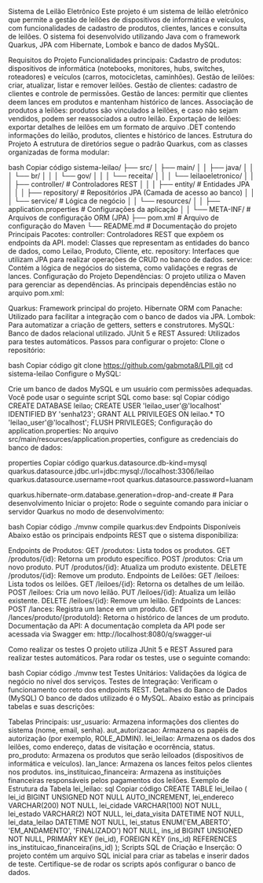 Sistema de Leilão Eletrônico
Este projeto é um sistema de leilão eletrônico que permite a gestão de leilões de dispositivos de informática e veículos, com funcionalidades de cadastro de produtos, clientes, lances e consulta de leilões. O sistema foi desenvolvido utilizando Java com o framework Quarkus, JPA com Hibernate, Lombok e banco de dados MySQL.

Requisitos do Projeto
Funcionalidades principais:
Cadastro de produtos: dispositivos de informática (notebooks, monitores, hubs, switches, roteadores) e veículos (carros, motocicletas, caminhões).
Gestão de leilões: criar, atualizar, listar e remover leilões.
Gestão de clientes: cadastro de clientes e controle de permissões.
Gestão de lances: permitir que clientes deem lances em produtos e mantenham histórico de lances.
Associação de produtos a leilões: produtos são vinculados a leilões, e caso não sejam vendidos, podem ser reassociados a outro leilão.
Exportação de leilões: exportar detalhes de leilões em um formato de arquivo .DET contendo informações do leilão, produtos, clientes e histórico de lances.
Estrutura do Projeto
A estrutura de diretórios segue o padrão Quarkus, com as classes organizadas de forma modular:

bash
Copiar código
sistema-leilao/
├── src/
│   ├── main/
│   │   ├── java/
│   │   │   └── br/
│   │   │       └── gov/
│   │   │           └── receita/
│   │   │               └── leilaoeletronico/
│   │   │                   ├── controller/     # Controladores REST
│   │   │                   ├── entity/         # Entidades JPA
│   │   │                   ├── repository/     # Repositórios JPA (Camada de acesso ao banco)
│   │   │                   └── service/        # Lógica de negócio
│   │   └── resources/
│   │       ├── application.properties          # Configurações da aplicação
│   │       └── META-INF/                       # Arquivos de configuração ORM (JPA)
├── pom.xml                                     # Arquivo de configuração do Maven
└── README.md                                   # Documentação do projeto
Principais Pacotes:
controller: Controladores REST que expõem os endpoints da API.
model: Classes que representam as entidades do banco de dados, como Leilao, Produto, Cliente, etc.
repository: Interfaces que utilizam JPA para realizar operações de CRUD no banco de dados.
service: Contém a lógica de negócios do sistema, como validações e regras de lances.
Configuração do Projeto
Dependências:
O projeto utiliza o Maven para gerenciar as dependências. As principais dependências estão no arquivo pom.xml:

Quarkus: Framework principal do projeto.
Hibernate ORM com Panache: Utilizado para facilitar a integração com o banco de dados via JPA.
Lombok: Para automatizar a criação de getters, setters e construtores.
MySQL: Banco de dados relacional utilizado.
JUnit 5 e REST Assured: Utilizados para testes automáticos.
Passos para configurar o projeto:
Clone o repositório:

bash
Copiar código
git clone https://github.com/gabmota8/LPII.git
cd sistema-leilao
Configure o MySQL:

Crie um banco de dados MySQL e um usuário com permissões adequadas. Você pode usar o seguinte script SQL como base:
sql
Copiar código
CREATE DATABASE leilao;
CREATE USER 'leilao_user'@'localhost' IDENTIFIED BY 'senha123';
GRANT ALL PRIVILEGES ON leilao.* TO 'leilao_user'@'localhost';
FLUSH PRIVILEGES;
Configuração do application.properties: No arquivo src/main/resources/application.properties, configure as credenciais do banco de dados:

properties
Copiar código
quarkus.datasource.db-kind=mysql
quarkus.datasource.jdbc.url=jdbc:mysql://localhost:3306/leilao
quarkus.datasource.username=root
quarkus.datasource.password=luanam

quarkus.hibernate-orm.database.generation=drop-and-create  # Para desenvolvimento
Iniciar o projeto: Rode o seguinte comando para iniciar o servidor Quarkus no modo de desenvolvimento:

bash
Copiar código
./mvnw compile quarkus:dev
Endpoints Disponíveis
Abaixo estão os principais endpoints REST que o sistema disponibiliza:

Endpoints de Produtos:
GET /produtos: Lista todos os produtos.
GET /produtos/{id}: Retorna um produto específico.
POST /produtos: Cria um novo produto.
PUT /produtos/{id}: Atualiza um produto existente.
DELETE /produtos/{id}: Remove um produto.
Endpoints de Leilões:
GET /leiloes: Lista todos os leilões.
GET /leiloes/{id}: Retorna os detalhes de um leilão.
POST /leiloes: Cria um novo leilão.
PUT /leiloes/{id}: Atualiza um leilão existente.
DELETE /leiloes/{id}: Remove um leilão.
Endpoints de Lances:
POST /lances: Registra um lance em um produto.
GET /lances/produto/{produtoId}: Retorna o histórico de lances de um produto.
Documentação da API:
A documentação completa da API pode ser acessada via Swagger em:
http://localhost:8080/q/swagger-ui

Como realizar os testes
O projeto utiliza JUnit 5 e REST Assured para realizar testes automáticos. Para rodar os testes, use o seguinte comando:

bash
Copiar código
./mvnw test
Testes Unitários: Validações da lógica de negócio no nível dos serviços.
Testes de Integração: Verificam o funcionamento correto dos endpoints REST.
Detalhes do Banco de Dados (MySQL)
O banco de dados utilizado é o MySQL. Abaixo estão as principais tabelas e suas descrições:

Tabelas Principais:
usr_usuario: Armazena informações dos clientes do sistema (nome, email, senha).
aut_autorizacao: Armazena os papéis de autorização (por exemplo, ROLE_ADMIN).
lei_leilao: Armazena os dados dos leilões, como endereço, datas de visitação e ocorrência, status.
pro_produto: Armazena os produtos que serão leiloados (dispositivos de informática e veículos).
lan_lance: Armazena os lances feitos pelos clientes nos produtos.
ins_instituicao_financeira: Armazena as instituições financeiras responsáveis pelos pagamentos dos leilões.
Exemplo de Estrutura da Tabela lei_leilao:
sql
Copiar código
CREATE TABLE lei_leilao (
    lei_id BIGINT UNSIGNED NOT NULL AUTO_INCREMENT,
    lei_endereco VARCHAR(200) NOT NULL,
    lei_cidade VARCHAR(100) NOT NULL,
    lei_estado VARCHAR(2) NOT NULL,
    lei_data_visita DATETIME NOT NULL,
    lei_data_leilao DATETIME NOT NULL,
    lei_status ENUM('EM_ABERTO', 'EM_ANDAMENTO', 'FINALIZADO') NOT NULL,
    ins_id BIGINT UNSIGNED NOT NULL,
    PRIMARY KEY (lei_id),
    FOREIGN KEY (ins_id) REFERENCES ins_instituicao_financeira(ins_id)
);
Scripts SQL de Criação e Inserção:
O projeto contém um arquivo SQL inicial para criar as tabelas e inserir dados de teste. Certifique-se de rodar os scripts após configurar o banco de dados.
